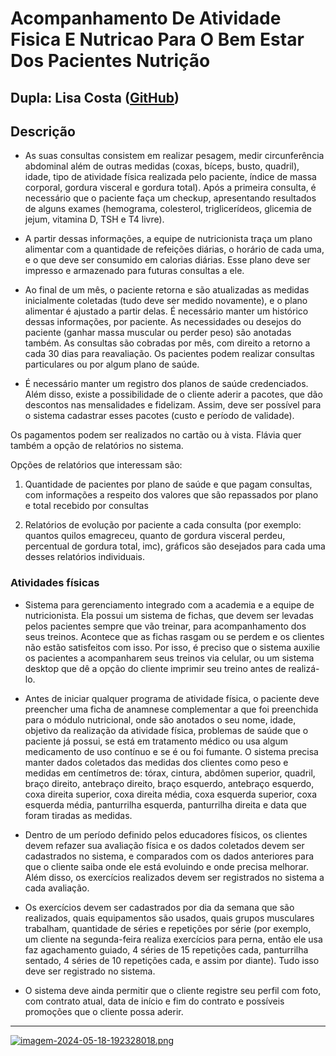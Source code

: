 # Acompanhamento De Atividade Fisica E Nutricao Para O Bem Estar Dos Pacientes Nutrição

## Dupla: **Lisa Costa** ([GitHub](https://github.com/lisacsiqueira))

## Descrição

- As suas consultas consistem em realizar pesagem, medir circunferência abdominal além de outras medidas (coxas, bíceps, busto, quadril), idade, tipo de atividade física realizada pelo paciente, índice de massa corporal, gordura visceral e gordura total). Após a primeira consulta, é necessário que o paciente faça um checkup, apresentando resultados de alguns exames (hemograma, colesterol, triglicerídeos, glicemia de jejum, vitamina D, TSH e T4 livre).

- A partir dessas informações, a equipe de nutricionista traça um plano alimentar com a quantidade de refeições diárias, o horário de cada uma, e o que deve ser consumido em calorias diárias. Esse plano deve ser impresso e armazenado para futuras consultas a ele.

- Ao final de um mês, o paciente retorna e são atualizadas as medidas inicialmente coletadas (tudo deve ser medido novamente), e o plano alimentar é ajustado a partir delas. É necessário manter um histórico dessas informações, por paciente. As necessidades ou desejos do paciente (ganhar massa muscular ou perder peso) são anotadas também. As consultas são cobradas por mês, com direito a retorno a cada 30 dias para reavaliação. Os pacientes podem realizar consultas particulares ou por algum plano de saúde.

- É necessário manter um registro dos planos de saúde credenciados. Além disso, existe a possibilidade de o cliente aderir a pacotes, que dão descontos nas mensalidades e fidelizam. Assim, deve ser possível para o sistema cadastrar esses pacotes (custo e período de validade).

Os pagamentos podem ser realizados no cartão ou à vista. Flávia quer também a opção de relatórios no sistema.

Opções de relatórios que interessam são:

1. Quantidade de pacientes por plano de saúde e que pagam consultas, com informações a respeito dos valores que são repassados por plano e total recebido por consultas

2. Relatórios de evolução por paciente a cada consulta (por exemplo: quantos quilos emagreceu, quanto de gordura visceral perdeu, percentual de gordura total, imc), gráficos são desejados para cada uma desses relatórios individuais.

### Atividades físicas

- Sistema para gerenciamento integrado com a academia e a equipe de nutricionista. Ela possui um sistema de fichas, que devem ser levadas pelos pacientes sempre que vão treinar, para acompanhamento dos seus treinos. Acontece que as fichas rasgam ou se perdem e os clientes não estão satisfeitos com isso. Por isso, é preciso que o sistema auxilie os pacientes a acompanharem seus treinos via celular, ou um sistema desktop que dê a opção do cliente imprimir seu treino antes de realizá-lo.

- Antes de iniciar qualquer programa de atividade física, o paciente deve preencher uma ficha de anamnese complementar a que foi preenchida para o módulo nutricional, onde são anotados o seu nome, idade, objetivo da realização da atividade física, problemas de saúde que o paciente já possui, se está em tratamento médico ou usa algum medicamento de uso contínuo e se é ou foi fumante. O sistema precisa manter dados coletados das medidas dos clientes como peso e medidas em centímetros de: tórax, cintura, abdômen superior, quadril, braço direito, antebraço direito, braço esquerdo, antebraço esquerdo, coxa direita superior, coxa direita média,  coxa esquerda superior, coxa esquerda média, panturrilha esquerda, panturrilha direita e data que foram tiradas as medidas.

- Dentro de um período definido pelos educadores físicos, os clientes devem refazer sua avaliação física e os dados coletados devem ser cadastrados no sistema, e comparados com os dados anteriores para que o cliente saiba onde ele está evoluindo e onde precisa melhorar. Além disso, os exercícios realizados devem ser registrados no sistema a cada avaliação.

- Os exercícios devem ser cadastrados por dia da semana que são realizados, quais equipamentos são usados, quais grupos musculares trabalham, quantidade de séries e repetições por série (por exemplo, um cliente na segunda-feira realiza exercícios para perna, então ele usa faz agachamento guiado, 4 séries de 15 repetições cada, panturrilha sentado, 4 séries de 10 repetições cada, e assim por diante). Tudo isso deve ser registrado no sistema.

- O sistema deve ainda permitir que o cliente registre seu perfil com foto, com contrato atual, data de início e fim do contrato e possíveis promoções que o cliente possa aderir.

---

[![imagem-2024-05-18-192328018.png](https://i.postimg.cc/02SfpbD2/imagem-2024-05-18-192328018.png)](https://postimg.cc/7fx04PKp)